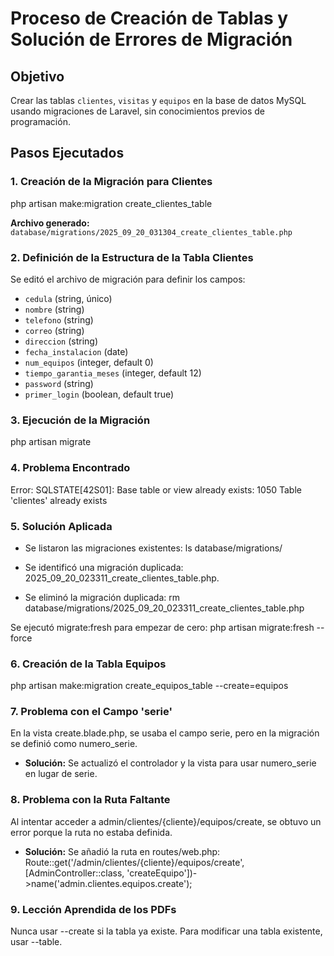 # Proceso de Creación de Tablas y Solución de Errores de Migración

## Objetivo
Crear las tablas `clientes`, `visitas` y `equipos` en la base de datos MySQL usando migraciones de Laravel, sin conocimientos previos de programación.

## Pasos Ejecutados

### 1. Creación de la Migración para Clientes

php artisan make:migration create_clientes_table

**Archivo generado:** `database/migrations/2025_09_20_031304_create_clientes_table.php`

### 2. Definición de la Estructura de la Tabla Clientes
Se editó el archivo de migración para definir los campos:
* `cedula` (string, único)
* `nombre` (string)
* `telefono` (string)
* `correo` (string)
* `direccion` (string)
* `fecha_instalacion` (date)
* `num_equipos` (integer, default 0)
* `tiempo_garantia_meses` (integer, default 12)
* `password` (string)
* `primer_login` (boolean, default true)

### 3. Ejecución de la Migración
php artisan migrate

### 4. Problema Encontrado
Error: SQLSTATE[42S01]: Base table or view already exists: 1050 Table 'clientes' already exists

### 5. Solución Aplicada
* Se listaron las migraciones existentes:
ls database/migrations/

* Se identificó una migración duplicada: 
2025_09_20_023311_create_clientes_table.php.

* Se eliminó la migración duplicada:
rm database/migrations/2025_09_20_023311_create_clientes_table.php

Se ejecutó migrate:fresh para empezar de cero:
php artisan migrate:fresh --force

### 6. Creación de la Tabla Equipos

php artisan make:migration create_equipos_table --create=equipos

### 7. Problema con el Campo 'serie'

En la vista create.blade.php, se usaba el campo serie, pero en la migración se definió como numero_serie.

* **Solución:**
Se actualizó el controlador y la vista para usar numero_serie en lugar de serie.

### 8. Problema con la Ruta Faltante
Al intentar acceder a admin/clientes/{cliente}/equipos/create, se obtuvo un error porque la ruta no estaba definida.

* **Solución:**
Se añadió la ruta en routes/web.php:
Route::get('/admin/clientes/{cliente}/equipos/create', [AdminController::class, 'createEquipo'])->name('admin.clientes.equipos.create');

### 9. Lección Aprendida de los PDFs
Nunca usar --create si la tabla ya existe. Para modificar una tabla existente, usar --table.
